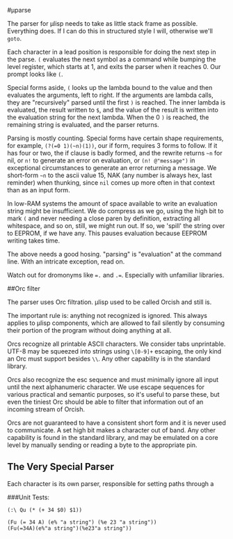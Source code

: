 #µparse

The parser for µlisp needs to take as little stack frame as possible. Everything does. If I can do this in structured style I will, otherwise we'll `goto`. 

Each character in a lead position is responsible for doing the next step in the parse. `(` evaluates the next symbol as a command while bumping the level register, which starts at 1, and exits the parser when it reaches 0. Our prompt looks like `(`.

Special forms aside, `(` looks up the lambda bound to the value and then evaluates the arguments, left to right. If the arguments are lambda calls, they are "recursively" parsed until the first `)` is reached. The inner lambda is evaluated, the result written to `$`, and the value of the result is written into the evaluation string for the next lambda. When the 0 `)` is reached, the remaining string is evaluated, and the parser returns. 

Parsing is mostly counting. Special forms have certain shape requirements, for example, `(?(=0 1)(~n)(1))`, our if form, requires 3 forms to follow. If it has four or two, the if clause is badly formed, and the rewrite returns `~n` for nil, or `n!` to generate an error on evaluation, or `(n! @"message")` in exceptional circumstances to generate an error returning a message. We short-form `~n` to the ascii value 15, NAK (any number is always hex, last reminder) when thunking, since `nil` comes up more often in that context than as an input form. 
 
In low-RAM systems the amount of space available to write an evaluation string might be insufficient. We do compress as we go, using the high bit to mark `(` and never needing a close paren by definition, extracting all whitespace, and so on, still, we might run out. If so, we 'spill' the string over to EEPROM, if we have any. This pauses evaluation because EEPROM writing takes time. 

The above needs a good hosing. "parsing" is "evaluation" at the command line. With an intricate exception, read on.

Watch out for dromonyms like `=.` and `.=`. Especially with unfamiliar libraries. 

##Orc filter

The parser uses Orc filtration. µlisp used to be called Orcish and still is. 

The important rule is: anything not recognized is ignored. This always applies to µlisp components, which are allowed to fail silently by consuming their portion of the program without doing anything at all. 

Orcs recognize all printable ASCII characters. We consider tabs unprintable. UTF-8 may be squeezed into strings using `\[0-9]+` escaping, the only kind an Orc must support besides `\\`. Any other capability is in the standard library. 

Orcs also recognize the esc sequence and must minimally ignore all input until the next alphanumeric character. We use escape sequences for various practical and semantic purposes, so it's useful to parse these, but even the tiniest Orc should be able to filter that information out of an incoming stream of Orcish. 

Orcs are not guaranteed to have a consistent short form and it is never used to communicate. A set high bit makes a character out of band. Any other capability is found in the standard library, and may be emulated on a core level by manually sending or reading a byte to the appropriate pin. 

## The Very Special Parser

Each character is its own parser, responsible for setting paths through a 


###Unit Tests:

```
(:\ Qu (* (+ 34 $0) $1))

(Fu (= 34 A) (e% "a string") (%e 23 "a string"))
(Fu(=34A)(e%"a string")(%e23"a string"))